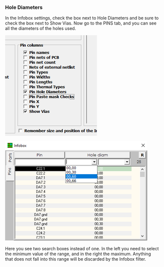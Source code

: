### Hole Diameters

In the Infobox settings, check the box next to Hole Diameters and be sure to check the box next to Show Vias. Now go to the PINS tab, and you can see all the diameters of the holes used.

![](pictures/hole_diam.png)

![](pictures/hole_diam2.png)

Here you see two search boxes instead of one. In the left you need to select the minimum value of the range, and in the right the maximum. Anything that does not fall into this range will be discarded by the Infobox filter.

